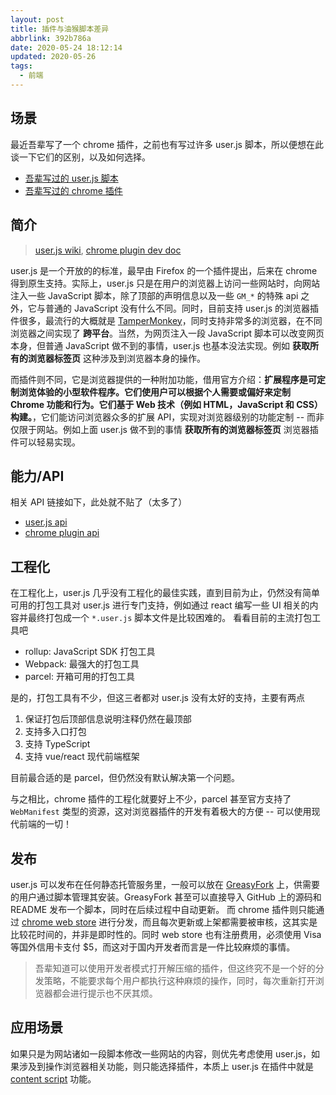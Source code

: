 ```yaml
---
layout: post
title: 插件与油猴脚本差异
abbrlink: 392b786a
date: 2020-05-24 18:12:14
updated: 2020-05-26
tags:
  - 前端
---
```


## 场景

最近吾辈写了一个 chrome 插件，之前也有写过许多 user.js 脚本，所以便想在此谈一下它们的区别，以及如何选择。

- [吾辈写过的 user.js 脚本](https://greasyfork.org/zh-CN/users/84714)
- [吾辈写过的 chrome 插件](https://chrome.google.com/webstore/search/rxliuli)

## 简介

> [user.js wiki](https://zh.wikipedia.org/zh-hk/Greasemonkey), [chrome plugin dev doc](https://developer.chrome.com/extensions/devguide)

user.js 是一个开放的的标准，最早由 Firefox 的一个插件提出，后来在 chrome 得到原生支持。实际上，user.js 只是在用户的浏览器上访问一些网站时，向网站注入一些 JavaScript 脚本，除了顶部的声明信息以及一些 `GM_*` 的特殊 api 之外，它与普通的 JavaScript 没有什么不同。同时，目前支持 user.js 的浏览器插件很多，最流行的大概就是 [TamperMonkey](https://www.tampermonkey.net/)，同时支持非常多的浏览器，在不同浏览器之间实现了 **跨平台**。当然，为网页注入一段 JavaScript 脚本可以改变网页本身，但普通 JavaScript 做不到的事情，user.js 也基本没法实现。例如 **获取所有的浏览器标签页** 这种涉及到浏览器本身的操作。

而插件则不同，它是浏览器提供的一种附加功能，借用官方介绍：**扩展程序是可定制浏览体验的小型软件程序。它们使用户可以根据个人需要或偏好来定制 Chrome 功能和行为。它们基于 Web 技术（例如 HTML，JavaScript 和 CSS）构建。**，它们能访问浏览器众多的扩展 API，实现对浏览器级别的功能定制 -- 而非仅限于网站。例如上面 user.js 做不到的事情 **获取所有的浏览器标签页** 浏览器插件可以轻易实现。

## 能力/API

相关 API 链接如下，此处就不贴了（太多了）

- [user.js api](https://www.tampermonkey.net/documentation.php)
- [chrome plugin api](https://developer.chrome.com/extensions/devguide)

## 工程化

在工程化上，user.js 几乎没有工程化的最佳实践，直到目前为止，仍然没有简单可用的打包工具对 user.js 进行专门支持，例如通过 react 编写一些 UI 相关的内容并最终打包成一个 `*.user.js` 脚本文件是比较困难的。
看看目前的主流打包工具吧

- rollup: JavaScript SDK 打包工具
- Webpack: 最强大的打包工具
- parcel: 开箱可用的打包工具

是的，打包工具有不少，但这三者都对 user.js 没有太好的支持，主要有两点

1. 保证打包后顶部信息说明注释仍然在最顶部
2. 支持多入口打包
3. 支持 TypeScript
4. 支持 vue/react 现代前端框架

目前最合适的是 parcel，但仍然没有默认解决第一个问题。

与之相比，chrome 插件的工程化就要好上不少，parcel 甚至官方支持了 `WebManifest` 类型的资源，这对浏览器插件的开发有着极大的方便 -- 可以使用现代前端的一切！

## 发布

user.js 可以发布在任何静态托管服务里，一般可以放在 [GreasyFork](https://greasyfork.org/) 上，供需要的用户通过脚本管理其安装。GreasyFork 甚至可以直接导入 GitHub 上的源码和 README 发布一个脚本，同时在后续过程中自动更新。
而 chrome 插件则只能通过 [chrome web store](https://chrome.google.com/webstore) 进行分发，而且每次更新或上架都需要被审核，这其实是比较花时间的，并非是即时性的。同时 web store 也有注册费用，必须使用 Visa 等国外信用卡支付 \$5，而这对于国内开发者而言是一件比较麻烦的事情。

> 吾辈知道可以使用开发者模式打开解压缩的插件，但这终究不是一个好的分发策略，不能要求每个用户都执行这种麻烦的操作，同时，每次重新打开浏览器都会进行提示也不厌其烦。

## 应用场景

如果只是为网站诸如一段脚本修改一些网站的内容，则优先考虑使用 user.js，如果涉及到操作浏览器相关功能，则只能选择插件，本质上 user.js 在插件中就是 [content script](https://developer.chrome.com/extensions/content_scripts) 功能。
